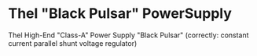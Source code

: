 # Thel "Black Pulsar" PowerSupply
Thel High-End "Class-A" Power Supply "Black Pulsar" (correctly: constant current parallel shunt voltage regulator)
